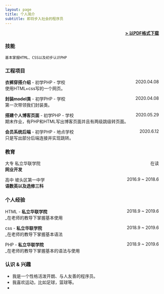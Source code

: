 ```yaml
---
layout: page
title: 个人简介
subtitle: 即将步入社会的程序员
---
```


<span style="float: right; "><a href="{{ '/assets/resume.pdf' | prepend: site.baseurl }}"><strong>> 以PDF格式下载</strong></a> </span>
<br>

### 技能
``` 基本掌握HTML、CSS以及初步认识PHP ```  

### 工程项目
**衣裤穿搭介绍** - 初学PHP - 学校  <span style="float: right; ">2020.04.08</span>  
使用HTML+css写的一个网页。

**封装model类** - 初学PHP - 学校  <span style="float: right; ">2020.04.08</span>  
第一次带领我们封装类。

**搭建个人博客页面** - 初学PHP - 学校 <span style="float: right; ">2020.05.29</span>  
期末作业，有PHP和HTML写出博客页面并且有两级跳级转页面。

**会员系统后端** - 初学PHP - 地点学校 <span style="float: right; ">2020.6.12</span>  
只是写出部分后端连接并实现跳转。

### 教育
大专 私立华联学院<span style="float: right; ">在读</span>  
**网业开发**  

高中 坡头区第一中学<span style="float: right; ">2016.9 ~ 2018.6</span>  
**语数英以及选修三科**  


### 个人经验

HTML - **私立华联学院** <span style="float: right; ">2018.9 ~ 2019.6</span>  
_在老师的教导下掌握基本使用
 
css - **私立华联学院** <span style="float: right; ">2018.9 ~ 2019.6</span>  
_在老师的教导下掌握基本语法 

PHP - **私立华联学院** <span style="float: right; ">2018.9 ~ 2019.6</span>  
_在老师的教导下掌握基本的语法与使用


### 认识 & 兴趣

- 我是一个性格活泼开朗、与人友善的程序员。
- 我喜欢运动，比如足球，篮球等。
- 
